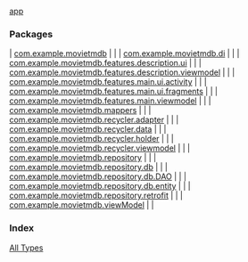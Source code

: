 [app](./index.md)

### Packages

| [com.example.movietmdb](com.example.movietmdb/index.md) |  |
| [com.example.movietmdb.di](com.example.movietmdb.di/index.md) |  |
| [com.example.movietmdb.features.description.ui](com.example.movietmdb.features.description.ui/index.md) |  |
| [com.example.movietmdb.features.description.viewmodel](com.example.movietmdb.features.description.viewmodel/index.md) |  |
| [com.example.movietmdb.features.main.ui.activity](com.example.movietmdb.features.main.ui.activity/index.md) |  |
| [com.example.movietmdb.features.main.ui.fragments](com.example.movietmdb.features.main.ui.fragments/index.md) |  |
| [com.example.movietmdb.features.main.viewmodel](com.example.movietmdb.features.main.viewmodel/index.md) |  |
| [com.example.movietmdb.mappers](com.example.movietmdb.mappers/index.md) |  |
| [com.example.movietmdb.recycler.adapter](com.example.movietmdb.recycler.adapter/index.md) |  |
| [com.example.movietmdb.recycler.data](com.example.movietmdb.recycler.data/index.md) |  |
| [com.example.movietmdb.recycler.holder](com.example.movietmdb.recycler.holder/index.md) |  |
| [com.example.movietmdb.recycler.viewmodel](com.example.movietmdb.recycler.viewmodel/index.md) |  |
| [com.example.movietmdb.repository](com.example.movietmdb.repository/index.md) |  |
| [com.example.movietmdb.repository.db](com.example.movietmdb.repository.db/index.md) |  |
| [com.example.movietmdb.repository.db.DAO](com.example.movietmdb.repository.db.-d-a-o/index.md) |  |
| [com.example.movietmdb.repository.db.entity](com.example.movietmdb.repository.db.entity/index.md) |  |
| [com.example.movietmdb.repository.retrofit](com.example.movietmdb.repository.retrofit/index.md) |  |
| [com.example.movietmdb.viewModel](com.example.movietmdb.view-model/index.md) |  |

### Index

[All Types](alltypes/index.md)
